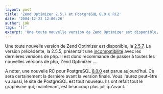 ```yaml
---
layout: post
title: 'Zend Optimizer 2.5.7 et PostgreSQL 8.0.0 RC2'
date: '2004-12-23 12:06:26'
author: j0k
tags: '[]'
excerpt: 'Une toute nouvelle version de Zend Optimizer est disponible, la [2.5.7](http://www.zend.com/store/free_download.php?pid=13).   La version précédente, la 2.5.5, présentait une [incompatibilité](http://bugs.php.net/bug.php?id=31108) avec les dernières versions de php.   Il est donc recommandé de passer à toutes les nouvelles versions de php, Zend      ...'
---
```


Une toute nouvelle version de Zend Optimizer est disponible, la [2.5.7](http://www.zend.com/store/free_download.php?pid=13).   La version précédente, la 2.5.5, présentait une [incompatibilité](http://bugs.php.net/bug.php?id=31108) avec les dernières versions de php.   Il est donc recommandé de passer à toutes les nouvelles versions de php, Zend Optimizer ....

A noter, une nouvelle RC pour PostgreSQL [8.0.0](http://wwwmaster.postgresql.org/download/mirrors-ftp) est parue aujourd'hui.   Ce sera certainement la dernière avant la version finale.   Vous l'aurez peut-être vu aussi, le site de PostgreSQL est tout nouveau. Ils ont refait tout le graphisme qui, maintenant, est beaucoup plus joli qu'avant.
